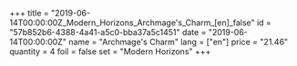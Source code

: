 +++
title = "2019-06-14T00:00:00Z_Modern_Horizons_Archmage's_Charm_[en]_false"
id = "57b852b6-4388-4a41-a5c0-bba37a5c1451"
date = "2019-06-14T00:00:00Z"
name = "Archmage's Charm"
lang = ["en"]
price = "21.46"
quantity = 4
foil = false
set = "Modern Horizons"
+++
